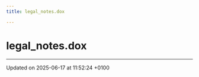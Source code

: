 ```yaml
---
title: legal_notes.dox

---
```


# legal_notes.dox








-------------------------------

Updated on 2025-06-17 at 11:52:24 +0100
